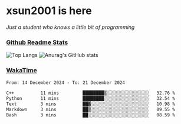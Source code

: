 # xsun2001 is here

*Just a student who knows a little bit of programming*

### [Github Readme Stats](https://github.com/anuraghazra/github-readme-stats)

![Top Langs](https://github-readme-stats.vercel.app/api/top-langs/?username=xsun2001&layout=compact&theme=radical) ![Anurag's GitHub stats](https://github-readme-stats.vercel.app/api?username=xsun2001&show_icons=true&theme=radical)

### [WakaTime](https://wakatime.com)

<!--START_SECTION:waka-->

```txt
From: 14 December 2024 - To: 21 December 2024

C++          11 mins         ████████▒░░░░░░░░░░░░░░░░   32.76 %
Python       11 mins         ████████░░░░░░░░░░░░░░░░░   32.54 %
Text         3 mins          ██▓░░░░░░░░░░░░░░░░░░░░░░   10.98 %
Markdown     3 mins          ██▒░░░░░░░░░░░░░░░░░░░░░░   09.55 %
Bash         3 mins          ██░░░░░░░░░░░░░░░░░░░░░░░   08.59 %
```

<!--END_SECTION:waka-->
